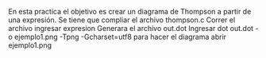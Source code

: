 En esta practica el objetivo es crear un diagrama de Thompson a partir de una expresión.
Se tiene que compliar el archivo thompson.c 
Correr el archivo
ingresar expresion
Generara el archivo out.dot 
Ingresar dot out.dot -o ejemplo1.png -Tpng -Gcharset=utf8 para hacer el diagrama
abrir ejemplo1.png
